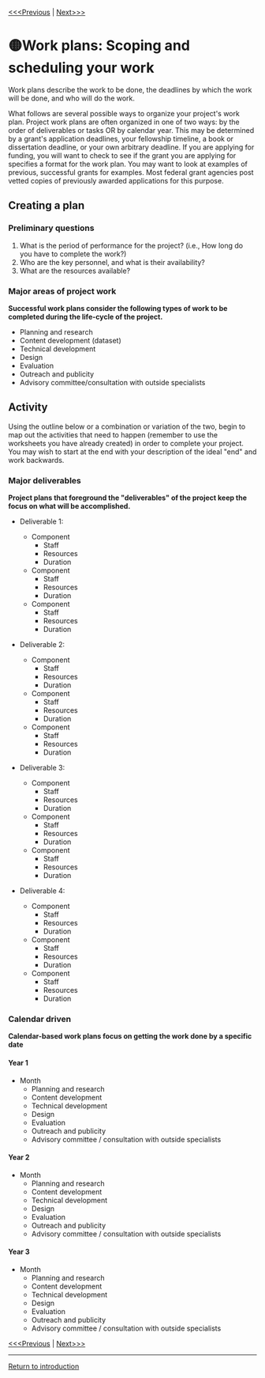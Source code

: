 [<<<Previous](5Outreach.md) | [Next>>>](7Sustainability.md)

# :yellow_circle:Work plans: Scoping and scheduling your work

Work plans describe the work to be done, the deadlines by which the work will be done, and who will do the work. 

What follows are several possible ways to organize your project's work plan. Project work plans are often organized in one of two ways: by the order of deliverables or tasks OR by calendar year. This may be determined by a grant's application deadlines, your fellowship timeline, a book or dissertation deadline, or your own arbitrary deadline. If you are applying for funding, you will want to check to see if the grant you are applying for specifies a format for the work plan. You may want to look at examples of previous, successful grants for examples. Most federal grant agencies post vetted copies of previously awarded applications for this purpose. 

## Creating a plan
### Preliminary questions
1. What is the period of performance for the project? (i.e., How long do you have to complete the work?)
2. Who are the key personnel, and what is their availability? 
3. What are the resources available? 

### Major areas of project work
**Successful work plans consider the following types of work to be completed during the life-cycle of the project.**
* Planning and research
* Content development (dataset)
* Technical development
* Design
* Evaluation
* Outreach and publicity
* Advisory committee/consultation with outside specialists

## Activity
Using the outline below or a combination or variation of the two, begin to map out the activities that need to happen (remember to use the worksheets you have already created) in order to complete your project. You may wish to start at the end with your description of the ideal "end" and work backwards. 

### Major deliverables
**Project plans that foreground the "deliverables" of the project keep the focus on what will be accomplished.**
* Deliverable 1:
    * Component
  		* Staff
  		* Resources
  		* Duration
    * Component
  		* Staff
  		* Resources
  		* Duration
    * Component
  		* Staff
  		* Resources
  		* Duration

 * Deliverable 2:
    * Component
  		* Staff
  		* Resources
  		* Duration
    * Component
  		* Staff
  		* Resources
  		* Duration
    * Component
  		* Staff
  		* Resources
  		* Duration
* Deliverable 3: 
    * Component
  		* Staff
  		* Resources
  		* Duration
    * Component
  		* Staff
  		* Resources
  		* Duration
    * Component
  		* Staff
  		* Resources
  		* Duration
* Deliverable 4:
    * Component
  		* Staff
  		* Resources
  		* Duration
    * Component
  		* Staff
  		* Resources
  		* Duration
    * Component
  		* Staff
  		* Resources
  		* Duration

### Calendar driven
**Calendar-based work plans focus on getting the work done by a specific date**

#### Year 1
* Month
    * Planning and research
    * Content development
    * Technical development
    * Design
    * Evaluation
    * Outreach and publicity
    * Advisory committee / consultation with outside specialists
#### Year 2
* Month
    * Planning and research
    * Content development
    * Technical development
    * Design
    * Evaluation
    * Outreach and publicity
    * Advisory committee / consultation with outside specialists
#### Year 3
* Month
    * Planning and research
    * Content development
    * Technical development
    * Design
    * Evaluation
    * Outreach and publicity
    * Advisory committee / consultation with outside specialists


[<<<Previous](5Outreach.md) | [Next>>>](7Sustainability.md)


-----
[Return to introduction](https://github.com/SouthernMethodistUniversity/projectplan)
